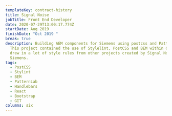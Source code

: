 ```yaml
---
templateKey: contract-history
title: Signal Noise
jobTitle: Front End Developer
date: 2020-07-29T13:00:17.774Z
startDate: Aug 2019
finishDate: "Oct 2019 "
break: true
description: Building AEM components for Siemens using postcss and PatternLab.
  This project contained the use of Stylelint, PostCSS and BEM within Gulp. It
  drew in a lot of style rules from other projects created by Signal Noise for
  Siemens.
tags:
  - PostCSS
  - Stylint
  - BEM
  - PatternLab
  - Handlebars
  - React
  - Bootstrap
  - GIT
columns: six
---
```

